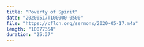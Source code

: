 ```yaml
---
title: "Poverty of Spirit"
date: "20200517T100000-0500"
file: "https://cflcn.org/sermons/2020-05-17.m4a"
length: "10077354"
duration: "25:37"
---
```

